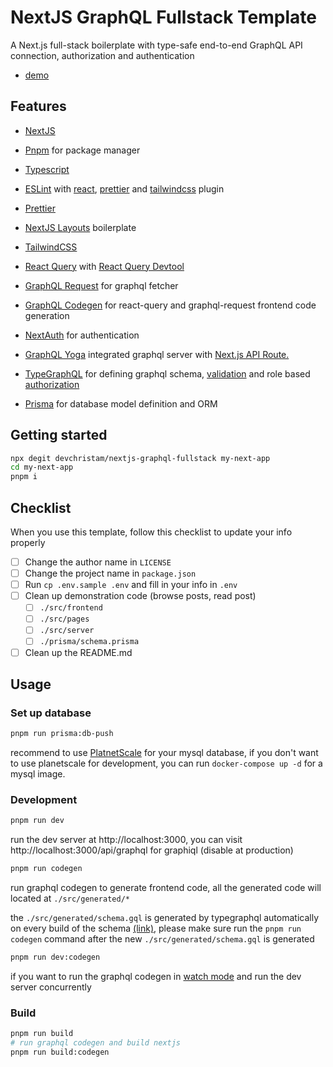 # NextJS GraphQL Fullstack Template

A Next.js full-stack boilerplate with type-safe end-to-end GraphQL API connection, authorization and authentication 

- [demo]()

## Features

- [NextJS](https://nextjs.org/) 

- [Pnpm](https://pnpm.io/) for package manager

- [Typescript](https://www.typescriptlang.org/)

- [ESLint](https://eslint.org/) with [react](https://www.npmjs.com/package/eslint-plugin-react), [prettier](https://www.npmjs.com/package/eslint-plugin-prettier) and [tailwindcss](https://www.npmjs.com/package/eslint-plugin-tailwindcss) plugin

- [Prettier](https://prettier.io/)

- [NextJS Layouts](https://nextjs.org/docs/basic-features/layouts) boilerplate

- [TailwindCSS](https://tailwindcss.com/)

- [React Query](https://tanstack.com/query/v4) with [React Query Devtool](https://tanstack.com/query/v4/docs/devtools)

- [GraphQL Request](https://github.com/prisma-labs/graphql-request) for graphql fetcher

- [GraphQL Codegen](https://www.the-guild.dev/graphql/codegen) for react-query and graphql-request frontend code generation

- [NextAuth](https://next-auth.js.org/) for authentication

- [GraphQL Yoga](https://www.the-guild.dev/graphql/yoga-server) integrated graphql server with [Next.js API Route.](https://www.the-guild.dev/graphql/yoga-server/docs/integrations/integration-with-nextjs)

- [TypeGraphQL](https://typegraphql.com/) for defining graphql schema, [validation](https://typegraphql.com/docs/1.1.1/validation.html) and role based [authorization](https://typegraphql.com/docs/1.1.1/authorization.html)

- [Prisma](https://www.prisma.io/) for database model definition and ORM

## Getting started

```bash
npx degit devchristam/nextjs-graphql-fullstack my-next-app
cd my-next-app
pnpm i
```

## Checklist

When you use this template, follow this checklist to update your info properly

- [ ] Change the author name in `LICENSE`
- [ ] Change the project name in `package.json`
- [ ] Run `cp .env.sample .env` and fill in your info in `.env`
- [ ] Clean up demonstration code (browse posts, read post)
  - [ ] `./src/frontend`
  - [ ] `./src/pages`
  - [ ] `./src/server`
  - [ ] `./prisma/schema.prisma`
- [ ] Clean up the README.md

## Usage

### Set up database
```bash
pnpm run prisma:db-push
```
recommend to use [PlatnetScale](https://planetscale.com/) for your mysql database, if you don't want to use planetscale for development, you can run `docker-compose up -d` for a mysql image.

### Development

```bash
pnpm run dev
```

run the dev server at http://localhost:3000, you can visit http://localhost:3000/api/graphql for graphiql (disable at production)

```bash
pnpm run codegen
```

run graphql codegen to generate frontend code, all the generated code will located at `./src/generated/*`

the `./src/generated/schema.gql` is generated by typegraphql  automatically on every build of the schema [(link)](https://typegraphql.com/docs/1.1.1/emit-schema.html), please make sure run the `pnpm run codegen` command after the new `./src/generated/schema.gql` is generated



```bash
pnpm run dev:codegen
```

if you want to run the graphql codegen in [watch mode](https://www.the-guild.dev/graphql/codegen/docs/getting-started/development-workflow) and run the dev server concurrently



### Build

```bash
pnpm run build
# run graphql codegen and build nextjs
pnpm run build:codegen
```
